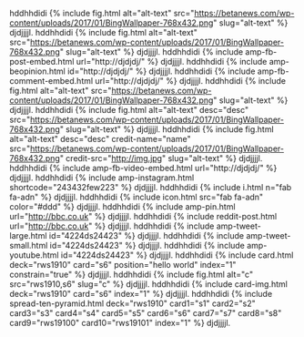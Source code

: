 hddhhdidi {% include fig.html alt="alt-text" src="https://betanews.com/wp-content/uploads/2017/01/BingWallpaper-768x432.png" slug="alt-text" %}  djdjjjjl.
hddhhdidi {% include fig.html alt="alt-text" src="https://betanews.com/wp-content/uploads/2017/01/BingWallpaper-768x432.png" slug="alt-text" %}  djdjjjjl.
hddhhdidi {% include amp-fb-post-embed.html url="http://djdjdj/" %} djdjjjjl.
hddhhdidi {% include amp-beopinion.html id="http://djdjdj/" %} djdjjjjl.
hddhhdidi {% include amp-fb-comment-embed.html url="http://djdjdj/" %} djdjjjjl.
hddhhdidi {% include fig.html alt="alt-text" src="https://betanews.com/wp-content/uploads/2017/01/BingWallpaper-768x432.png" slug="alt-text" %}  djdjjjjl.
hddhhdidi {% include fig.html alt="alt-text" desc="desc" src="https://betanews.com/wp-content/uploads/2017/01/BingWallpaper-768x432.png" slug="alt-text" %}  djdjjjjl.
hddhhdidi {% include fig.html alt="alt-text" desc="desc" credit-name="name" src="https://betanews.com/wp-content/uploads/2017/01/BingWallpaper-768x432.png" credit-src="http://img.jpg" slug="alt-text" %}  djdjjjjl.
hddhhdidi {% include amp-fb-video-embed.html url="http://djdjdj/" %} djdjjjjl.
hddhhdidi {% include amp-instagram.html shortcode="243432few223" %} djdjjjjl.
hddhhdidi {% include i.html n="fab fa-adn" %} djdjjjjl.
hddhhdidi {% include icon.html src="fab fa-adn" color="#ddd" %} djdjjjjl.
hddhhdidi {% include amp-pin.html url="http://bbc.co.uk" %} djdjjjjl.
hddhhdidi {% include reddit-post.html url="http://bbc.co.uk" %} djdjjjjl.
hddhhdidi {% include amp-tweet-large.html id="4224ds24423" %} djdjjjjl.
hddhhdidi {% include amp-tweet-small.html id="4224ds24423" %} djdjjjjl.
hddhhdidi {% include amp-youtube.html id="4224ds24423" %} djdjjjjl.
hddhhdidi {% include card.html deck="rws1910" card="s6" position="hello world" index="1" constrain="true" %} djdjjjjl.
hddhhdidi {% include fig.html alt="c" src="rws1910,s6" slug="c" %}  djdjjjjl.
hddhhdidi {% include card-img.html deck="rws1910" card="s6" index="1" %} djdjjjjl.
hddhhdidi {% include spread-ten-pyramid.html deck="rws1910" card1="s1" card2="s2" card3="s3" card4="s4" card5="s5" card6="s6" card7="s7" card8="s8" card9="rws19100" card10="rws19101" index="1" %} djdjjjjl.
